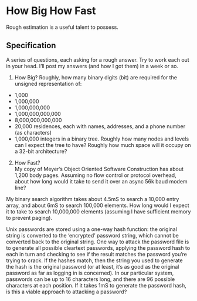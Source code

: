# How Big How Fast
Rough estimation is a useful talent to possess.

## Specification

A series of questions, each asking for a rough answer. Try to work each out in your head. I’ll post my answers (and how I got them) in a week or so.

1. How Big? 
  Roughly, how many binary digits (bit) are required for the unsigned representation of:

  * 1,000
  * 1,000,000
  * 1,000,000,000
  * 1,000,000,000,000
  * 8,000,000,000,000
  * 20,000 residences, each with names, addresses, and a phone number (as characters)
  * 1,000,000 integers in a binary tree. Roughly how many nodes and levels can I expect the tree to have? Roughly how much space will it occupy on a 32-bit architecture?

2. How Fast?<br>
My copy of Meyer’s Object Oriented Software Construction has about 1,200 body pages. Assuming no flow control or protocol overhead, about how long would it take to send it over an async 56k baud modem line?

My binary search algorithm takes about 4.5mS to search a 10,000 entry array, and about 6mS to search 100,000 elements. How long would I expect it to take to search 10,000,000 elements (assuming I have sufficient memory to prevent paging).

Unix passwords are stored using a one-way hash function: the original string is converted to the ‘encrypted’ password string, which cannot be converted back to the original string. One way to attack the password file is to generate all possible cleartext passwords, applying the password hash to each in turn and checking to see if the result matches the password you’re trying to crack. If the hashes match, then the string you used to generate the hash is the original password (or at least, it’s as good as the original password as far as logging in is concerned). In our particular system, passwords can be up to 16 characters long, and there are 96 possible characters at each position. If it takes 1mS to generate the password hash, is this a viable approach to attacking a password?
